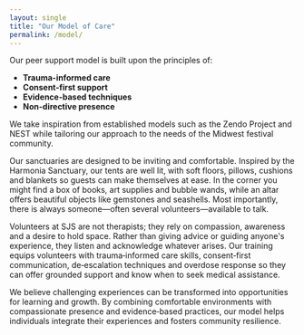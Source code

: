 ```yaml
---
layout: single
title: "Our Model of Care"
permalink: /model/
---
```


Our peer support model is built upon the principles of:

- **Trauma-informed care**
- **Consent-first support**
- **Evidence-based techniques**
- **Non-directive presence**

We take inspiration from established models such as the Zendo Project and NEST while tailoring our approach to the needs of the Midwest festival community.

Our sanctuaries are designed to be inviting and comfortable. Inspired by the Harmonia Sanctuary, our tents are well lit, with soft floors, pillows, cushions and blankets so guests can make themselves at ease. In the corner you might find a box of books, art supplies and bubble wands, while an altar offers beautiful objects like gemstones and seashells. Most importantly, there is always someone—often several volunteers—available to talk.

Volunteers at SJS are not therapists; they rely on compassion, awareness and a desire to hold space. Rather than giving advice or guiding anyone's experience, they listen and acknowledge whatever arises. Our training equips volunteers with trauma‑informed care skills, consent‑first communication, de‑escalation techniques and overdose response so they can offer grounded support and know when to seek medical assistance.

We believe challenging experiences can be transformed into opportunities for learning and growth. By combining comfortable environments with compassionate presence and evidence‑based practices, our model helps individuals integrate their experiences and fosters community resilience.
